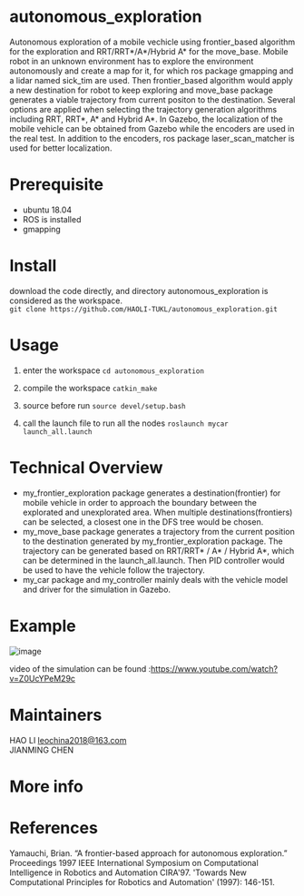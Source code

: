 # autonomous_exploration
Autonomous exploration of a mobile vechicle using frontier_based algorithm for the exploration and RRT/RRT*/A*/Hybrid A* for the move_base. Mobile robot in an unknown environment has to explore the environment autonomously and create a map for it, for which ros package gmapping and a lidar named sick_tim are used. Then frontier_based algorithm would apply a new destination for robot to keep exploring and move_base package generates a viable trajectory from current positon to the destination. Several options are applied when selecting the trajectory generation algorithms including RRT, RRT*, A* and Hybrid A*.
In Gazebo, the localization of the mobile vehicle can be obtained from Gazebo while the encoders are used in the real test. In addition to the encoders, ros package laser_scan_matcher is used for better localization.

# Prerequisite
- ubuntu 18.04
- ROS is installed
- gmapping

# Install
download the code directly, and directory autonomous_exploration is considered as the workspace.    
`git clone https://github.com/HAOLI-TUKL/autonomous_exploration.git`       

# Usage
1. enter the workspace
`cd autonomous_exploration`    

2. compile the workspace
`catkin_make`     

3. source before run
`source devel/setup.bash`  

4. call the launch file to run all the nodes
`roslaunch mycar launch_all.launch`

# Technical Overview
* my_frontier_exploration package generates a destination(frontier) for mobile vehicle in order to approach the boundary between the explorated and unexplorated area. When multiple destinations(frontiers) can be selected, a closest one in the DFS tree would be chosen.
* my_move_base package generates a trajectory from the current position to the destination generated by my_frontier_exploration package. The trajectory can be generated based on RRT/RRT* / A* / Hybrid A*, which can be determined in the launch_all.launch. Then PID controller would be used to have the vehicle follow the trajectory.
* my_car package and my_controller mainly deals with the vehicle model and driver for the simulation in Gazebo.
# Example
![image](https://github.com/githubleoleo/autonomous_exploration/blob/master/images/astar.png)

video of the simulation can be found :https://www.youtube.com/watch?v=Z0UcYPeM29c
 

      
# Maintainers
HAO LI leochina2018@163.com     
JIANMING CHEN
# More info

# References
Yamauchi, Brian. “A frontier-based approach for autonomous exploration.” Proceedings 1997 IEEE International Symposium on Computational Intelligence in Robotics and Automation CIRA'97. 'Towards New Computational Principles for Robotics and Automation' (1997): 146-151.
